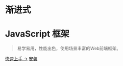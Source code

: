 <!--
 * @Author: xiaotian
 * @Date: 2022-06-28 15:22:02
 * @LastEditors: xiaotian
 * @LastEditTime: 2023-06-12 00:43:54
 * @Description: 
-->

# 渐进式
# JavaScript 框架

> 易学易用，性能出色，使用场景丰富的Web前端框架。

[快速上手  ->](https://cn.vuejs.org/guide/introduction.html)
[安装](https://cn.vuejs.org/guide/quick-start.html)